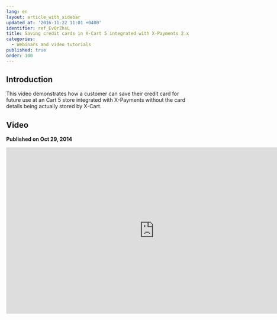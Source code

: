 ```yaml
---
lang: en
layout: article_with_sidebar
updated_at: '2016-11-22 11:01 +0400'
identifier: ref_Ev0rZhsL
title: Saving credit cards in X-Cart 5 integrated with X-Payments 2.x
categories:
  - Webinars and video tutorials
published: true
order: 100
---
```



## Introduction

This video demonstrates how a customer can save their credit card for future use at an Cart 5 store integrated with X-Payments without the card details being actually stored by X-Cart. 

## Video
**Published on Oct 29, 2014**
<iframe class="youtube-player" type="text/html" style="width: 800px; height: 450px" src="http://www.youtube.com/embed/OLo6Gtup5tw" frameborder="0"></iframe>

